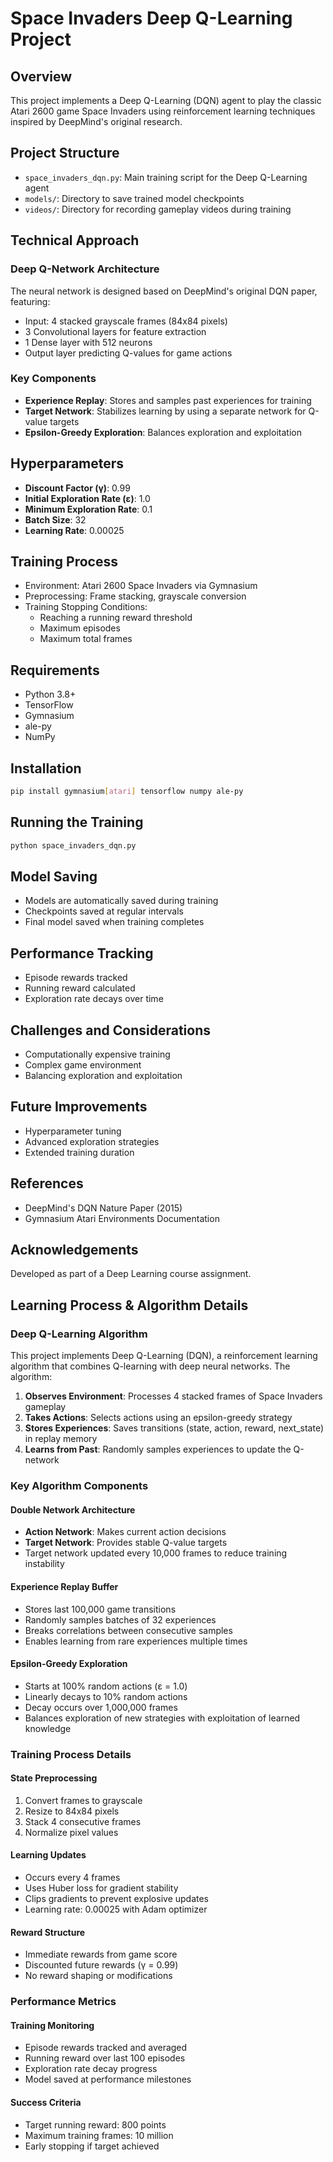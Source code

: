 # Space Invaders Deep Q-Learning Project

## Overview
This project implements a Deep Q-Learning (DQN) agent to play the classic Atari 2600 game Space Invaders using reinforcement learning techniques inspired by DeepMind's original research.

## Project Structure
- `space_invaders_dqn.py`: Main training script for the Deep Q-Learning agent
- `models/`: Directory to save trained model checkpoints
- `videos/`: Directory for recording gameplay videos during training

## Technical Approach

### Deep Q-Network Architecture
The neural network is designed based on DeepMind's original DQN paper, featuring:
- Input: 4 stacked grayscale frames (84x84 pixels)
- 3 Convolutional layers for feature extraction
- 1 Dense layer with 512 neurons
- Output layer predicting Q-values for game actions

### Key Components
- **Experience Replay**: Stores and samples past experiences for training
- **Target Network**: Stabilizes learning by using a separate network for Q-value targets
- **Epsilon-Greedy Exploration**: Balances exploration and exploitation

## Hyperparameters
- **Discount Factor (γ)**: 0.99
- **Initial Exploration Rate (ε)**: 1.0
- **Minimum Exploration Rate**: 0.1
- **Batch Size**: 32
- **Learning Rate**: 0.00025

## Training Process
- Environment: Atari 2600 Space Invaders via Gymnasium
- Preprocessing: Frame stacking, grayscale conversion
- Training Stopping Conditions:
  - Reaching a running reward threshold
  - Maximum episodes
  - Maximum total frames

## Requirements
- Python 3.8+
- TensorFlow
- Gymnasium
- ale-py
- NumPy

## Installation
```bash
pip install gymnasium[atari] tensorflow numpy ale-py
```

## Running the Training
```bash
python space_invaders_dqn.py
```

## Model Saving
- Models are automatically saved during training
- Checkpoints saved at regular intervals
- Final model saved when training completes

## Performance Tracking
- Episode rewards tracked
- Running reward calculated
- Exploration rate decays over time

## Challenges and Considerations
- Computationally expensive training
- Complex game environment
- Balancing exploration and exploitation

## Future Improvements
- Hyperparameter tuning
- Advanced exploration strategies
- Extended training duration

## References
- DeepMind's DQN Nature Paper (2015)
- Gymnasium Atari Environments Documentation

## Acknowledgements
Developed as part of a Deep Learning course assignment.

## Learning Process & Algorithm Details

### Deep Q-Learning Algorithm
This project implements Deep Q-Learning (DQN), a reinforcement learning algorithm that combines Q-learning with deep neural networks. The algorithm:

1. **Observes Environment**: Processes 4 stacked frames of Space Invaders gameplay
2. **Takes Actions**: Selects actions using an epsilon-greedy strategy
3. **Stores Experiences**: Saves transitions (state, action, reward, next_state) in replay memory
4. **Learns from Past**: Randomly samples experiences to update the Q-network

### Key Algorithm Components

#### Double Network Architecture
- **Action Network**: Makes current action decisions
- **Target Network**: Provides stable Q-value targets
- Target network updated every 10,000 frames to reduce training instability

#### Experience Replay Buffer
- Stores last 100,000 game transitions
- Randomly samples batches of 32 experiences
- Breaks correlations between consecutive samples
- Enables learning from rare experiences multiple times

#### Epsilon-Greedy Exploration
- Starts at 100% random actions (ε = 1.0)
- Linearly decays to 10% random actions
- Decay occurs over 1,000,000 frames
- Balances exploration of new strategies with exploitation of learned knowledge

### Training Process Details

#### State Preprocessing
1. Convert frames to grayscale
2. Resize to 84x84 pixels
3. Stack 4 consecutive frames
4. Normalize pixel values

#### Learning Updates
- Occurs every 4 frames
- Uses Huber loss for gradient stability
- Clips gradients to prevent explosive updates
- Learning rate: 0.00025 with Adam optimizer

#### Reward Structure
- Immediate rewards from game score
- Discounted future rewards (γ = 0.99)
- No reward shaping or modifications

### Performance Metrics

#### Training Monitoring
- Episode rewards tracked and averaged
- Running reward over last 100 episodes
- Exploration rate decay progress
- Model saved at performance milestones

#### Success Criteria
- Target running reward: 800 points
- Maximum training frames: 10 million
- Early stopping if target achieved

